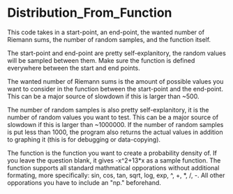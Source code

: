 # Distribution_From_Function
This code takes in a start-point, an end-point, the wanted number of Riemann sums, the number of random samples, and the function itself. 

The start-point and end-point are pretty self-explanitory, the random values will be sampled between them. Make sure the function is defined everywhere between the start and end points.

The wanted number of Riemann sums is the amount of possible values you want to consider in the function between the start-point and the end-point. This can be a major source of slowdown if this is larger than ~500.

The number of random samples is also pretty self-explanitory, it is the number of random values you want to test. This can be a major source of slowdown if this is larger than ~1000000. 
If the number of random samples is put less than 1000, the program also returns the actual values in addition to graphing it (this is for debugging or data-copying).

The function is the function you want to create a probability density of. If you leave the question blank, it gives -x^2+13*x as a sample function. The function supports all standard mathmatical opporations without additional formating, more specifically: sin, cos, tan, sqrt, log, exp, ^, +, *, /, -. All other opporations you have to include an "np." beforehand.
